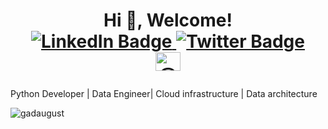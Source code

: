<h1 align="center">Hi 👋, Welcome! <br>
<a href="https://www.linkedin.com/in/gad-olungweonwi/" target="_blank">
  <img src="https://img.shields.io/badge/-GadAugust-blue?style=for-the-badge&logo=Linkedin&logoColor=white" alt="LinkedIn Badge">
</a>
<a href="https://twitter.com/GadAugust" target="_blank">
  <img src="https://img.shields.io/badge/-@GadAugust-1ca0f1?style=for-the-badge&logo=twitter&logoColor=white" alt="Twitter Badge">
</a> <br>
  <a href="https://medium.com/@gadnwachukwu2" target="blank"><img align="center" src="https://raw.githubusercontent.com/rahuldkjain/github-profile-readme-generator/master/src/images/icons/Social/medium.svg" alt="@gadnwachukwu2" height="30" width="40" /></a>
</p>
</h1>



Python Developer | Data Engineer| Cloud infrastructure | Data architecture














<p><img align="left" src="https://github-readme-stats.vercel.app/api/top-langs?username=gadaugust&show_icons=true&locale=en&layout=compact" alt="gadaugust" /></p>




